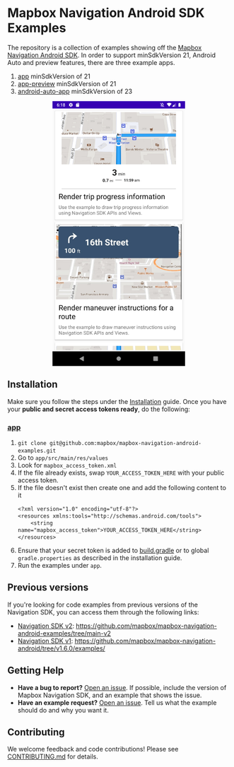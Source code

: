 # Mapbox Navigation Android SDK Examples

The repository is a collection of examples showing off the [Mapbox Navigation Android SDK](https://github.com/mapbox/mapbox-navigation-android). In order to support minSdkVersion 21, Android Auto and preview features, there are three example apps.

1. [app](app) minSdkVersion of 21
2. [app-preview](app-preview) minSdkVersion of 21
2. [android-auto-app](android-auto-app) minSdkVersion of 23

<div align="center">
  <img align="center" src=".github/splash_example.png" width="300"/>
</div>

## Installation

Make sure you follow the steps under the [Installation](https://docs.mapbox.com/android/navigation/guides/installation/) guide. Once you have your **public and secret access tokens ready**, do the following:

### [app](app)

1. `git clone git@github.com:mapbox/mapbox-navigation-android-examples.git`
2. Go to `app/src/main/res/values`
3. Look for `mapbox_access_token.xml`
4. If the file already exists, swap `YOUR_ACCESS_TOKEN_HERE` with your public access token.
5. If the file doesn't exist then create one and add the following content to it
   ```
   <?xml version="1.0" encoding="utf-8"?>
   <resources xmlns:tools="http://schemas.android.com/tools">
       <string name="mapbox_access_token">YOUR_ACCESS_TOKEN_HERE</string>
   </resources>
   ```
6. Ensure that your secret token is added to [build.gradle](./build.gradle) or to global `gradle.properties` as described in the installation guide.
7. Run the examples under `app`.

## Previous versions

If you're looking for code examples from previous versions of the Navigation SDK, you can access them through the following links:
- [Navigation SDK v2](https://docs.mapbox.com/android/navigation/v2/guides/): https://github.com/mapbox/mapbox-navigation-android-examples/tree/main-v2
- [Navigation SDK v1](https://docs.mapbox.com/android/legacy/navigation/guides/): https://github.com/mapbox/mapbox-navigation-android/tree/v1.6.0/examples/

## Getting Help

- **Have a bug to report?** [Open an issue](https://github.com/mapbox/mapbox-navigation-android-examples/issues). If possible, include the version of Mapbox Navigation SDK, and an example that shows the issue.
- **Have an example request?** [Open an issue](https://github.com/mapbox/mapbox-navigation-android-examples/issues/). Tell us what the example should do and why you want it.

## Contributing

We welcome feedback and code contributions! Please see [CONTRIBUTING.md](CONTRIBUTING.md) for details.
